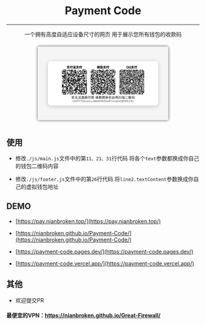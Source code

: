 <div align="center">

# Payment Code

------

一个拥有高度自适应设备尺寸的网页 用于展示您所有钱包的收款码

<img src="./assets/Payment-Code.png" alt="主界面" style="zoom:35%;" />

</div>

## 使用

- 修改`./js/main.js`文件中的第`11、21、31`行代码 将各个`text`参数都换成你自己的钱包二维码内容

- 修改`./js/footer.js`文件中的第`26`行代码 将`line2.textContent`参数换成你自己的虚拟钱包地址

## DEMO

- [https://pay.nianbroken.top/](https://pay.nianbroken.top/)

- [https://nianbroken.github.io/Payment-Code/](https://nianbroken.github.io/Payment-Code/)

- [https://payment-code.pages.dev/](https://payment-code.pages.dev/)

- [https://payment-code.vercel.app/](https://payment-code.vercel.app/)

## 其他

- 欢迎提交PR

#### 最便宜的VPN：https://nianbroken.github.io/Great-Firewall/
